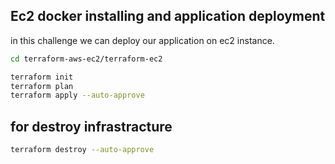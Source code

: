 ## Ec2 docker installing and application deployment
in this challenge we can deploy our application on ec2 instance.

```sh
cd terraform-aws-ec2/terraform-ec2

terraform init
terraform plan
terraform apply --auto-approve
```

## for destroy infrastracture
```sh
terraform destroy --auto-approve
```